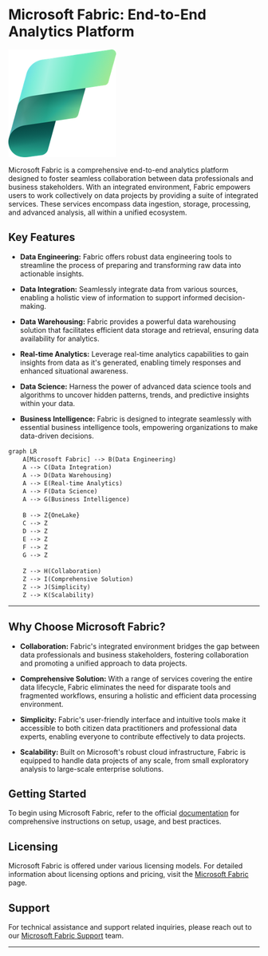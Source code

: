 # Microsoft Fabric: End-to-End Analytics Platform

![Microsoft Fabric](fabric-logo.png)


Microsoft Fabric is a comprehensive end-to-end analytics platform designed to foster seamless collaboration between data professionals and business stakeholders. With an integrated environment, Fabric empowers users to work collectively on data projects by providing a suite of integrated services. These services encompass data ingestion, storage, processing, and advanced analysis, all within a unified ecosystem.

## Key Features

- **Data Engineering:** Fabric offers robust data engineering tools to streamline the process of preparing and transforming raw data into actionable insights.

- **Data Integration:** Seamlessly integrate data from various sources, enabling a holistic view of information to support informed decision-making.

- **Data Warehousing:** Fabric provides a powerful data warehousing solution that facilitates efficient data storage and retrieval, ensuring data availability for analytics.

- **Real-time Analytics:** Leverage real-time analytics capabilities to gain insights from data as it's generated, enabling timely responses and enhanced situational awareness.

- **Data Science:** Harness the power of advanced data science tools and algorithms to uncover hidden patterns, trends, and predictive insights within your data.

- **Business Intelligence:** Fabric is designed to integrate seamlessly with essential business intelligence tools, empowering organizations to make data-driven decisions.

```mermaid
graph LR
    A[Microsoft Fabric] --> B(Data Engineering)
    A --> C(Data Integration)
    A --> D(Data Warehousing)
    A --> E(Real-time Analytics)
    A --> F(Data Science)
    A --> G(Business Intelligence)

    B --> Z{OneLake}
    C --> Z
    D --> Z
    E --> Z
    F --> Z
    G --> Z

    Z --> H(Collaboration)
    Z --> I(Comprehensive Solution)
    Z --> J(Simplicity)
    Z --> K(Scalability)

```

---

## Why Choose Microsoft Fabric?

- **Collaboration:** Fabric's integrated environment bridges the gap between data professionals and business stakeholders, fostering collaboration and promoting a unified approach to data projects.

- **Comprehensive Solution:** With a range of services covering the entire data lifecycle, Fabric eliminates the need for disparate tools and fragmented workflows, ensuring a holistic and efficient data processing environment.

- **Simplicity:** Fabric's user-friendly interface and intuitive tools make it accessible to both citizen data practitioners and professional data experts, enabling everyone to contribute effectively to data projects.

- **Scalability:** Built on Microsoft's robust cloud infrastructure, Fabric is equipped to handle data projects of any scale, from small exploratory analysis to large-scale enterprise solutions.

## Getting Started

To begin using Microsoft Fabric, refer to the official [documentation](https://learn.microsoft.com/en-us/fabric/get-started/fabric-trial) for comprehensive instructions on setup, usage, and best practices.

## Licensing

Microsoft Fabric is offered under various licensing models. For detailed information about licensing options and pricing, visit the [Microsoft Fabric](https://learn.microsoft.com/en-us/fabric/enterprise/licenses) page.

## Support

For technical assistance and support related inquiries, please reach out to our [Microsoft Fabric Support](https://fabric.microsoft.com/support) team.

---

